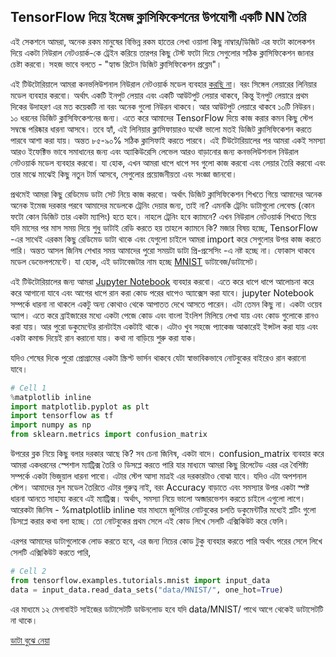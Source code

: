 ## TensorFlow দিয়ে ইমেজ ক্লাসিফিকেশনের উপযোগী একটি NN তৈরি  
এই সেকশনে আমরা, অনেক রকম মানুষের বিভিন্ন রকম হাতের লেখা ওয়ালা কিছু নাম্বার/ডিজিট এর ফটো কালেকশন দিয়ে একটা নিউরাল নেটওয়ার্ক-কে ট্রেইন করিয়ে তারপর কিছু টেস্ট ফটো দিয়ে সেগুলোর সঠিক ক্লাসিফিকেশন জানার চেষ্টা করবো। সহজ ভাবে বলতে - "হ্যান্ড রিটেন ডিজিট ক্লাসিফিকেশন প্রব্লেম"।

এই টিউটোরিয়ালে আমরা কনভলিউশনাল নিউরাল নেটওয়ার্ক মডেল ব্যবহার <span style="text-decoration:underline;">করছি না</span>। বরং সিঙ্গেল লেয়ারের লিনিয়ার মডেল ব্যবহার করবো। অর্থাৎ একটি ইনপুট লেয়ার এবং একটি আউটপুট লেয়ার থাকবে, কিন্তু ইনপুট লেয়ারে প্রথম দিকের উদাহরণ এর মত কয়েকটি না বরং অনেক গুলো নিউরন থাকবে। আর আউটপুট লেয়ারে থাকবে ১০টি নিউরন। ১০ ধরনের ডিজিট ক্লাসিফিকেশনের জন্য। এতে করে আমাদের TensorFlow দিয়ে কাজ করার কমন কিছু স্টেপ সম্বন্ধে পরিষ্কার ধারনা আসবে। তবে হ্যাঁ, এই লিনিয়ার ক্লাসিফায়ারও যথেষ্ট ভালো মতই ডিজিট ক্লাসিফিকেশন করতে পারবে আশা করা যায়। অন্তত ৮৫-৯০% সঠিক ক্লাসিফাই করতে পারবে।
এই টিউটোরিয়ালের পর আমরা একই সমস্যা আরও ইফেক্টিভ ভাবে সমাধানের জন্য এবং অ্যাকিউরেসি লেভেল আরও বাড়ানোর জন্য কনভলিউশনাল নিউরাল নেটওয়ার্ক মডেল ব্যবহার করবো। যা হোক, এখন আমরা ধাপে ধাপে সব গুলো কাজ করবো এবং লেয়ার তৈরি করবো এবং তার মাঝে মাঝেই কিছু নতুন টার্ম আসবে, সেগুলোর প্রয়োজনীয়তা এবং সংজ্ঞা জানবো।</p>
প্রথমেই আমরা কিছু রেডিমেড ডাটা সেট নিয়ে কাজ করবো। অর্থাৎ ডিজিট ক্লাসিফিকেশন শিখতে গিয়ে আমাদের অনেক অনেক ইমেজ দরকার পরবে আমাদের মডেলকে ট্রেনিং দেয়ার জন্য, তাই না? এমনকি ট্রেনিং ডাটাগুলো লেবেল্ড (কোন ফটো কোন ডিজিট তার একটা ম্যাপিং) হতে হবে। নাহলে ট্রেনিং হবে ক্যামনে? এখন নিউরাল নেটওয়ার্ক শিখতে গিয়ে যদি মাসের পর মাস সময় দিয়ে শুধু ডাটাই রেডি করতে হয় তাহলে ক্যামনে কি?
মজার বিষয় হচ্ছে, TensorFlow -এর সাথেই এরকম কিছু রেডিমেড ডাটা থাকে এবং যেগুলো চাইলে আমরা import করে সেগুলোর উপর কাজ করতে পারি। অন্তত আসল জিনিষ শেখার সময় আমাদের পুরো সময়টা ডাটা প্রি-প্রসেসিং -এ নষ্ট হচ্ছে না। ফোকাস থাকবে মডেল ডেভেলপমেন্টে। যা হোক, এই ডাটাবেজটার নাম হচ্ছে <a href="http://yann.lecun.com/exdb/mnist/">MNIST</a> ডাটাবেজ/ডাটাসেট।

এই টিউটোরিয়ালের জন্য আমরা <a href="http://jupyter.org/">Jupyter Notebook</a> ব্যবহার করবো। এতে করে ধাপে ধাপে আলোচনা করে করে আগানো যাবে এবং আগের ধাপে রান করা কোড পরের ধাপেও অ্যাক্সেস করা যাবে। jupyter Notebook সম্পর্কে ধারনা না থাকলে একটু অন্য কোথাও থেকে আপাতত দেখে আসতে পারেন। এটা তেমন কিছু না। একটা ওয়েব অ্যাপ। এতে করে ব্রাইজারের মধ্যে একটা পেজে কোড এবং বাংলা ইংলিশ মিলিয়ে লেখা যায় এবং কোড গুলোকে রানও করা যায়। আর পুরো ডকুমেন্টের রানটাইম একটাই থাকে। এটাও খুব সহজে প্যাকেজ আকারেই ইন্সটল করা যায় এবং একটা কমান্ড দিয়েই রান করানো যায়। কথা না বাড়িয়ে শুরু করা যাক।

যদিও শেষের দিকে পুরো প্রোগ্রামের একটা স্ক্রিপ্ট ভার্সন থাকবে যেটা স্বাভাবিকভাবে নোটবুকের বাইরেও রান করানো যাবে।

```python
# Cell 1
%matplotlib inline
import matplotlib.pyplot as plt
import tensorflow as tf
import numpy as np
from sklearn.metrics import confusion_matrix
```

উপরের ব্লক নিয়ে কিছু বলার দরকার আছে কি? সব চেনা জিনিষ, একটা বাদে। confusion_matrix ব্যবহার করে আমরা একধরনের স্পেশাল ম্যাট্রিক্স তৈরি ও ডিসপ্লে করতে পারি যার মাধ্যমে আমরা কিছু রিলেটেড এরর এর বৈশিষ্ট্য সম্পর্কে একটা ভিজুয়াল ধারনা পাবো। এটার স্টেপ আসা মাত্রই এর দরকারটাও বোঝা যাবে। যদিও এটা অপশনাল স্টেপ। আমাদের মুল মডেল তৈরিতে এটার গুরুত্ব নাই, বরং Accuracy বাড়াতে এবং সমস্যার উপর একটা স্পষ্ট ধারনা আনতে সাহায্য করবে এই ম্যাট্রিক্স। অর্থাৎ, সমস্যা নিয়ে ভালো অব্জারভেশন করতে চাইলে এগুলো লাগে। আরেকটা জিনিষ - %matplotlib inline যার মাধ্যমে জুপিটার নোটবুকের চলতি ডকুমেন্টটির মধ্যেই প্লটিং গুলো ডিসপ্লে করার কথা বলা হচ্ছে। তো নোটবুকের প্রথম সেলে এই কোড লিখে সেলটি এক্সিকিউট করে ফেলি।

এরপর আমাদের ডাটাগুলোকে লোড করতে হবে, এর জন্য নিচের কোড টুকু ব্যবহার করতে পারি অর্থাৎ পরের সেলে লিখে সেলটি এক্সিকিউট করতে পারি,

```python
# Cell 2
from tensorflow.examples.tutorials.mnist import input_data
data = input_data.read_data_sets("data/MNIST/", one_hot=True)
```

এর মাধ্যমে ১২ মেগাবাইট সাইজের ডাটাসেটটি ডাউনলোড হবে যদি data/MNIST/ পাথে আগে থেকেই ডাটাসেটটি না থাকে।


[ডাটা বুঝে নেয়া](tf-img-class-exp-data.md)
